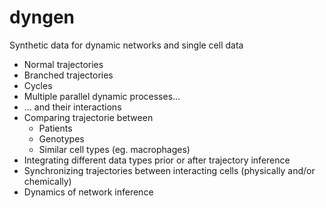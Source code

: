# dyngen
Synthetic data for dynamic networks and single cell data

* Normal trajectories
* Branched trajectories
* Cycles
* Multiple parallel dynamic processes...
* ... and their interactions
* Comparing trajectorie between
  * Patients
  * Genotypes
  * Similar cell types (eg. macrophages)
* Integrating different data types prior or after trajectory inference
* Synchronizing trajectories between interacting cells (physically and/or chemically)
* Dynamics of network inference